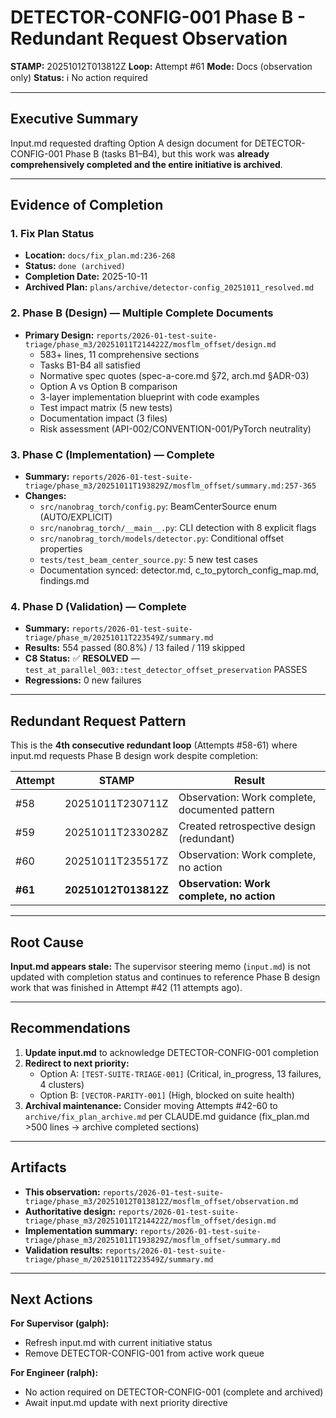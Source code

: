 # DETECTOR-CONFIG-001 Phase B - Redundant Request Observation

**STAMP:** 20251012T013812Z
**Loop:** Attempt #61
**Mode:** Docs (observation only)
**Status:** ℹ️ No action required

---

## Executive Summary

Input.md requested drafting Option A design document for DETECTOR-CONFIG-001 Phase B (tasks B1–B4), but this work was **already comprehensively completed and the entire initiative is archived**.

---

## Evidence of Completion

### 1. Fix Plan Status
- **Location:** `docs/fix_plan.md:236-268`
- **Status:** `done (archived)`
- **Completion Date:** 2025-10-11
- **Archived Plan:** `plans/archive/detector-config_20251011_resolved.md`

### 2. Phase B (Design) — Multiple Complete Documents
- **Primary Design:** `reports/2026-01-test-suite-triage/phase_m3/20251011T214422Z/mosflm_offset/design.md`
  - 583+ lines, 11 comprehensive sections
  - Tasks B1-B4 all satisfied
  - Normative spec quotes (spec-a-core.md §72, arch.md §ADR-03)
  - Option A vs Option B comparison
  - 3-layer implementation blueprint with code examples
  - Test impact matrix (5 new tests)
  - Documentation impact (3 files)
  - Risk assessment (API-002/CONVENTION-001/PyTorch neutrality)

### 3. Phase C (Implementation) — Complete
- **Summary:** `reports/2026-01-test-suite-triage/phase_m3/20251011T193829Z/mosflm_offset/summary.md:257-365`
- **Changes:**
  - `src/nanobrag_torch/config.py`: BeamCenterSource enum (AUTO/EXPLICIT)
  - `src/nanobrag_torch/__main__.py`: CLI detection with 8 explicit flags
  - `src/nanobrag_torch/models/detector.py`: Conditional offset properties
  - `tests/test_beam_center_source.py`: 5 new test cases
  - Documentation synced: detector.md, c_to_pytorch_config_map.md, findings.md

### 4. Phase D (Validation) — Complete
- **Summary:** `reports/2026-01-test-suite-triage/phase_m/20251011T223549Z/summary.md`
- **Results:** 554 passed (80.8%) / 13 failed / 119 skipped
- **C8 Status:** ✅ **RESOLVED** — `test_at_parallel_003::test_detector_offset_preservation` PASSES
- **Regressions:** 0 new failures

---

## Redundant Request Pattern

This is the **4th consecutive redundant loop** (Attempts #58-61) where input.md requests Phase B design work despite completion:

| Attempt | STAMP | Result |
|---------|-------|--------|
| #58 | 20251011T230711Z | Observation: Work complete, documented pattern |
| #59 | 20251011T233028Z | Created retrospective design (redundant) |
| #60 | 20251011T235517Z | Observation: Work complete, no action |
| **#61** | **20251012T013812Z** | **Observation: Work complete, no action** |

---

## Root Cause

**Input.md appears stale:** The supervisor steering memo (`input.md`) is not updated with completion status and continues to reference Phase B design work that was finished in Attempt #42 (11 attempts ago).

---

## Recommendations

1. **Update input.md** to acknowledge DETECTOR-CONFIG-001 completion
2. **Redirect to next priority:**
   - Option A: `[TEST-SUITE-TRIAGE-001]` (Critical, in_progress, 13 failures, 4 clusters)
   - Option B: `[VECTOR-PARITY-001]` (High, blocked on suite health)
3. **Archival maintenance:** Consider moving Attempts #42-60 to `archive/fix_plan_archive.md` per CLAUDE.md guidance (fix_plan.md >500 lines → archive completed sections)

---

## Artifacts

- **This observation:** `reports/2026-01-test-suite-triage/phase_m3/20251012T013812Z/mosflm_offset/observation.md`
- **Authoritative design:** `reports/2026-01-test-suite-triage/phase_m3/20251011T214422Z/mosflm_offset/design.md`
- **Implementation summary:** `reports/2026-01-test-suite-triage/phase_m3/20251011T193829Z/mosflm_offset/summary.md`
- **Validation results:** `reports/2026-01-test-suite-triage/phase_m/20251011T223549Z/summary.md`

---

## Next Actions

**For Supervisor (galph):**
- Refresh input.md with current initiative status
- Remove DETECTOR-CONFIG-001 from active work queue

**For Engineer (ralph):**
- No action required on DETECTOR-CONFIG-001 (complete and archived)
- Await input.md update with next priority directive

